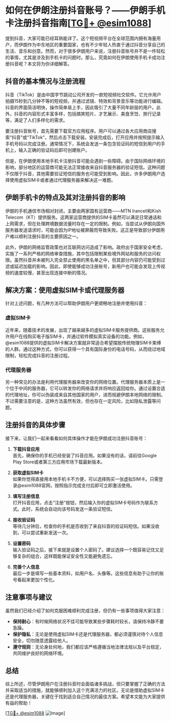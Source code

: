 # 如何在伊朗注册抖音账号？——伊朗手机卡注册抖音指南[[TG💪+ @esim1088](https://t.me/s/esim1088)]

提到抖音，大家可能已经耳熟能详了。这个短视频平台在全球范围内拥有海量用户，而伊朗作为中东地区的重要国家，也有不少年轻人热衷于通过抖音分享自己的生活、音乐和创意。然而，对于很多伊朗用户来说，注册抖音账号并不是一件轻松的事情，尤其是涉及到手机卡的问题时。那么，究竟如何在伊朗使用手机卡成功注册抖音呢？本文将为你详细解答。

## 抖音的基本情况与注册流程

抖音（TikTok）是由中国字节跳动公司开发的一款短视频社交软件。它允许用户拍摄15秒到几分钟不等的短视频，并通过滤镜、特效和背景音乐等功能进行编辑。抖音的界面简洁明快，操作简单易上手，因此吸引了大量不同年龄层的用户。此外，抖音的内容形式丰富多样，包括搞笑短片、才艺展示、美食烹饪、旅行记录等，满足了人们多样化的需求。

要注册抖音账号，首先需要下载官方应用程序。用户可以通过各大应用商店搜索“抖音”或“TikTok”，然后点击下载安装。安装完成后，打开应用并按照提示输入手机号码以完成注册。通常情况下，系统会发送一条包含验证码的短信到用户的手机上，输入正确的验证码后即可创建账户。

但是，在伊朗使用本地手机卡注册抖音可能会遇到一些障碍。由于国际网络环境的影响，部分地区的运营商可能无法正常接收来自抖音服务器的验证短信。这种问题不仅限于抖音，其他需要验证短信的服务也可能受到影响。因此，许多伊朗用户选择使用虚拟SIM卡或者通过代理服务器来解决这一难题。

## 伊朗手机卡的特点及其对注册抖音的影响

伊朗的手机通信市场相对封闭，主要由两家国有运营商——MTN Irancell和Kish Telecom（KT）提供服务。这两家运营商提供的SIM卡虽然可以满足日常通话和上网需求，但在处理跨境数据流量时存在一定的限制。例如，当尝试从伊朗向国外服务器发送请求时，可能会因为IP地址被屏蔽而导致失败。这正是导致部分伊朗用户难以顺利注册抖音的主要原因之一。

此外，伊朗的网络监管政策也对互联网访问造成了影响。政府出于国家安全考虑，实施了一系列严格的网络审查措施，其中包括限制某些境外网站和服务的访问权限。虽然抖音并未被列入完全禁止使用的黑名单之中，但其部分内容仍可能受到过滤或延迟加载的影响。因此，即使能够成功注册账号，新用户也可能会发现上传视频的速度较慢，甚至出现连接中断的情况。

## 解决方案：使用虚拟SIM卡或代理服务器

针对上述问题，有几种方法可以帮助伊朗用户更顺畅地注册并使用抖音：

### 虚拟SIM卡

近年来，随着技术的发展，出现了越来越多的虚拟SIM卡服务提供商。这些服务允许用户在线购买电子版SIM卡，并通过软件模拟真实设备的功能。例如，@esim1088提供的虚拟SIM卡解决方案就非常适合希望摆脱传统物理SIM卡束缚的人群。通过这种方式，你可以获得一个具有国际身份的电话号码，从而绕过地域限制，轻松完成抖音的注册过程。

### 代理服务器

另一种常见的办法是利用代理服务器来改变你的网络位置。代理服务器本质上是一个位于中间的服务器，它可以转发你的网络请求并将响应返回给你。通过设置合适的代理地址，你可以伪装成来自其他国家的用户，进而规避伊朗本地网络的限制。不过需要注意的是，这种方法虽然有效，但也存在一定风险，比如隐私泄露等问题。

## 注册抖音的具体步骤

接下来，让我们一起来看看如何具体操作才能在伊朗成功注册抖音账号：

1. **下载抖音应用**  
   首先，确保你的手机已经安装了抖音应用。如果没有的话，请前往Google Play Store或者第三方应用市场下载最新版本。

2. **获取虚拟SIM卡**  
   如果你觉得直接用本地手机卡不方便，可以选择购买一张虚拟SIM卡。只需登录@esim1088官网，按照指示完成支付后即可立即激活使用。

3. **填写注册信息**  
   打开抖音应用，点击“注册”按钮，然后输入你的虚拟SIM卡号码作为联系方式。此时，系统会自动向该号码发送一条验证短信。

4. **接收验证码**  
   等待几分钟后，检查你的手机是否收到了来自抖音的验证码短信。如果没收到，可以尝试重新发送一次。

5. **设置密码**  
   输入验证码之后，接下来就是设置个人密码了。建议选择一个既容易记住又足够复杂的组合，这样既能保证安全性又能避免遗忘。

6. **完善个人信息**  
   最后一步是填写一些基本资料，如用户名、头像等。这些信息有助于让你的账号看起来更加个性化。

## 注意事项与建议

虽然我们已经介绍了如何克服困难顺利完成注册，但仍有一些事项值得大家注意：

- **保持耐心**：有时候网络状况不佳可能导致某些步骤耗时较长，请保持冷静不要急躁。
- **保护隐私**：无论是使用虚拟SIM卡还是代理服务器，都必须谨慎对待个人信息安全，切勿随意透露给他人。
- **遵守规则**：无论身处何地，我们都应该严格遵循当地法律法规以及平台规定，共同维护良好的网络环境。

## 总结

综上所述，尽管伊朗用户在注册抖音时会面临诸多挑战，但只要掌握了正确的方法并采取适当的措施，就能够顺利加入这个充满活力的社区。无论是借助虚拟SIM卡还是代理服务器，关键在于找到适合自己情况的最佳方案。希望本文能为大家提供有益的帮助！

[[TG💪+ @esim1088](https://t.me/s/esim1088) ![Image](https://i.postimg.cc/4NQfJmqS/Snipaste-2025-05-13-00-14-12.png)]